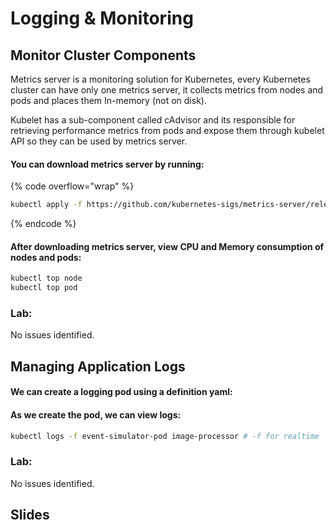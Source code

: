 # Logging & Monitoring

## Monitor Cluster Components

Metrics server is a monitoring solution for Kubernetes, every Kubernetes cluster can have only one metrics server, it collects metrics from nodes and pods and places them In-memory (not on disk).

Kubelet has a sub-component called cAdvisor and its responsible for retrieving performance metrics from pods and expose them through kubelet API so they can be used by metrics server.

#### You can download metrics server by running:

{% code overflow="wrap" %}
```bash
kubectl apply -f https://github.com/kubernetes-sigs/metrics-server/releases/latest/download/components.yaml
```
{% endcode %}

#### After downloading metrics server, view CPU and Memory consumption of nodes and pods:

```bash
kubectl top node
kubectl top pod
```

### Lab:

No issues identified.

## Managing Application Logs

#### We can create a logging pod using a definition yaml:

#### As we create the pod, we can view logs:

```bash
kubectl logs -f event-simulator-pod image-processor # -f for realtime
```

### Lab:

No issues identified.

## Slides
